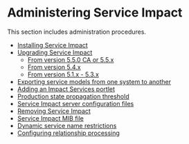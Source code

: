 # Administering Service Impact

This section includes administration procedures.

-   [Installing Service Impact](/imp/install/installation-procedures.html)
-   [Upgrading Service Impact](/imp/install/upgrade.html)
    - [From version 5.5.0 CA or 5.5.x](/imp/install/upgrade/55x/procedure.html)
    - [From version 5.4.x](/imp/install/upgrade/54x/procedure.html)
    - [From version 5.1.x - 5.3.x](/imp/install/upgrade/51x-53x/procedure.html)
-   [Exporting service models from one system to another](/imp/install/exporting-overview.html)
-   [Adding an Impact Services portlet](/imp/install/adding-an-impact-services-portlet.html)
-   [Production state propagation threshold](/imp/install/propagation-threshold.html)
-   [Service Impact server configuration files](/imp/install/configure.html)
-   [Removing Service Impact](/imp/install/removing.html)
-   [Service Impact MIB file](/imp/install/mib-file.html)
-   [Dynamic service name restrictions](/imp/install/name-restrictions.html)
-   [Configuring relationship processing](/imp/install/relationship-processing.html)

</p>
